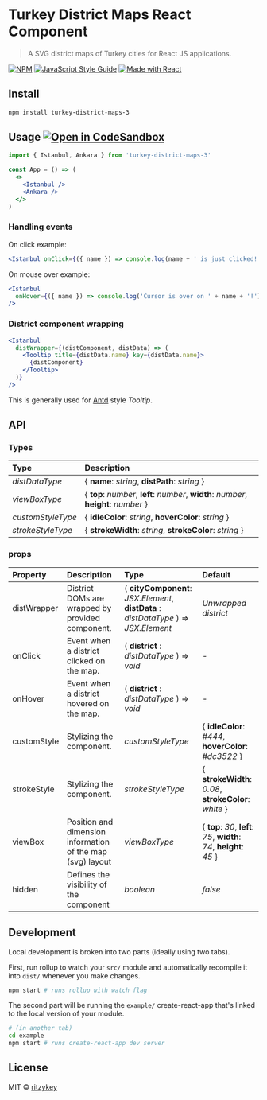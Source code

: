 # Turkey District Maps React Component

> A SVG district maps of Turkey cities for React JS applications.

[![NPM](https://img.shields.io/npm/v/turkey-district-maps-3.svg)](https://www.npmjs.com/package/turkey-district-maps-3) [![JavaScript Style Guide](https://img.shields.io/badge/code_style-standard-brightgreen.svg)](https://standardjs.com) [![Made with React](https://img.shields.io/badge/React-17-blue?logo=react&logoColor=white)](https://www.npmjs.com/package/react)

## Install

```bash
npm install turkey-district-maps-3
```

## Usage [![Open in CodeSandbox](https://img.shields.io/badge/Open_in-CodeSandbox-black?logo=codesandbox&logoColor=white)](https://lsh7w.csb.app/)

```jsx
import { Istanbul, Ankara } from 'turkey-district-maps-3'

const App = () => (
  <>
    <Istanbul />
    <Ankara />
  </>
)
```

### Handling events

On click example:

```jsx
<Istanbul onClick={({ name }) => console.log(name + ' is just clicked!')} />
```

On mouse over example:

```jsx
<Istanbul
  onHover={({ name }) => console.log('Cursor is over on ' + name + '!')}
/>
```

### District component wrapping

```jsx
<Istanbul
  distWrapper={(distComponent, distData) => (
    <Tooltip title={distData.name} key={distData.name}>
      {distComponent}
    </Tooltip>
  )}
/>
```

This is generally used for [Antd](https://ant.design/components/tooltip/) style _Tooltip_.

## API

### Types

| Type              | Description                                                                          |
| :---------------- | :----------------------------------------------------------------------------------- |
| _distDataType_    | { **name**: _string_, **distPath**: _string_ }                                       |
| _viewBoxType_     | { **top**: _number_, **left**: _number_, **width**: _number_, **height**: _number_ } |
| _customStyleType_ | { **idleColor**: _string_, **hoverColor**: _string_ }                                |
| _strokeStyleType_ | { **strokeWidth**: _string_, **strokeColor**: _string_ }                             |

### props

| Property    | Description                                                | Type                                                                                 | Default                                                              |
| :---------- | :--------------------------------------------------------- | :----------------------------------------------------------------------------------- | :------------------------------------------------------------------- |
| distWrapper | District DOMs are wrapped by provided component.           | ( **cityComponent**: _JSX.Element_, **distData** : _distDataType_ ) => _JSX.Element_ | _Unwrapped district_                                                 |
| onClick     | Event when a district clicked on the map.                  | ( **district** : _distDataType_ ) => _void_                                          | -                                                                    |
| onHover     | Event when a district hovered on the map.                  | ( **district** : _distDataType_ ) => _void_                                          | -                                                                    |
| customStyle | Stylizing the component.                                   | _customStyleType_                                                                    | { **idleColor**: _#444_, **hoverColor**: _#dc3522_ }                 |
| strokeStyle | Stylizing the component.                                   | _strokeStyleType_                                                                    | { **strokeWidth**: _0.08_, **strokeColor**: _white_ }                |
| viewBox     | Position and dimension information of the map (svg) layout | _viewBoxType_                                                                        | { **top**: _30_, **left**: _75_, **width**: _74_, **height**: _45_ } |
| hidden      | Defines the visibility of the component                    | _boolean_                                                                            | _false_                                                              |

## Development

Local development is broken into two parts (ideally using two tabs).

First, run rollup to watch your `src/` module and automatically recompile it into `dist/` whenever you make changes.

```bash
npm start # runs rollup with watch flag
```

The second part will be running the `example/` create-react-app that's linked to the local version of your module.

```bash
# (in another tab)
cd example
npm start # runs create-react-app dev server
```

## License

MIT © [ritzykey](https://github.com/ritzykey)
